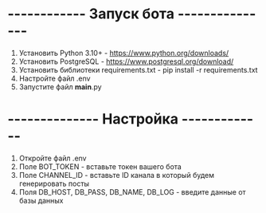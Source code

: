 # ------------ Запуск бота --------------- #

1. Установить Python 3.10+ - https://www.python.org/downloads/
2. Установить PostgreSQL - https://www.postgresql.org/download/
3. Установить библиотеки requirements.txt - pip install -r requirements.txt
4. Настройте файл .env
5. Запустите файл __main__.py

# -------------- Настройка ------------- #

1. Откройте файл .env
2. Поле BOT_TOKEN - вставьте токен вашего бота
3. Поле CHANNEL_ID - вставьте ID канала в который будем генерировать посты
4. Поля DB_HOST, DB_PASS, DB_NAME, DB_LOG - введите данные от базы данных

